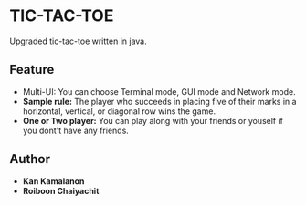 # TIC-TAC-TOE
Upgraded tic-tac-toe written in java.
## Feature
 - Multi-UI: You can choose Terminal mode, GUI mode and Network mode.
 - **Sample rule:** The player who succeeds in placing five of their marks in a horizontal, vertical, or diagonal row wins the game. 
 - **One or Two player:** You can play along with your friends or youself if you dont't have any friends.

## Author
 - **Kan Kamalanon**
 - **Roiboon Chaiyachit**

